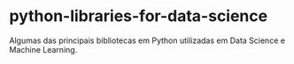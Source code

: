 # python-libraries-for-data-science
Algumas das principais bibliotecas em Python utilizadas em Data Science e Machine Learning.
